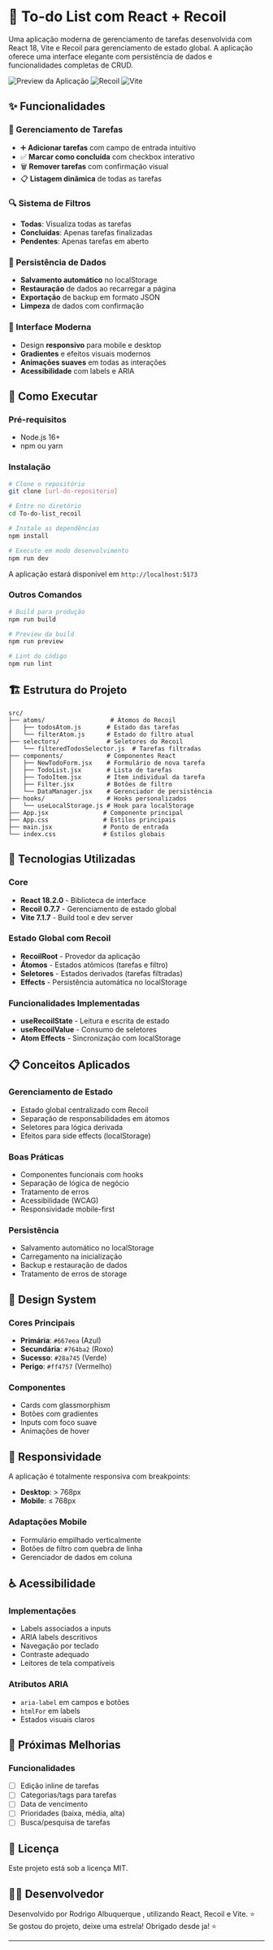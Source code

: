 # 📝 To-do List com React + Recoil

Uma aplicação moderna de gerenciamento de tarefas desenvolvida com React 18, Vite e Recoil para gerenciamento de estado global. A aplicação oferece uma interface elegante com persistência de dados e funcionalidades completas de CRUD.

![Preview da Aplicação](https://img.shields.io/badge/React-18.2.0-blue)
![Recoil](https://img.shields.io/badge/Recoil-0.7.7-green)
![Vite](https://img.shields.io/badge/Vite-7.1.7-purple)

## ✨ Funcionalidades

### 🎯 Gerenciamento de Tarefas
- ➕ **Adicionar tarefas** com campo de entrada intuitivo
- ✅ **Marcar como concluída** com checkbox interativo
- 🗑️ **Remover tarefas** com confirmação visual
- 📋 **Listagem dinâmica** de todas as tarefas

### 🔍 Sistema de Filtros
- **Todas**: Visualiza todas as tarefas
- **Concluídas**: Apenas tarefas finalizadas
- **Pendentes**: Apenas tarefas em aberto

### 💾 Persistência de Dados
- **Salvamento automático** no localStorage
- **Restauração** de dados ao recarregar a página
- **Exportação** de backup em formato JSON
- **Limpeza** de dados com confirmação

### 🎨 Interface Moderna
- Design **responsivo** para mobile e desktop
- **Gradientes** e efeitos visuais modernos
- **Animações suaves** em todas as interações
- **Acessibilidade** com labels e ARIA

## 🚀 Como Executar

### Pré-requisitos
- Node.js 16+ 
- npm ou yarn

### Instalação
```bash
# Clone o repositório
git clone [url-do-repositorio]

# Entre no diretório
cd To-do-list_recoil

# Instale as dependências
npm install

# Execute em modo desenvolvimento
npm run dev
```

A aplicação estará disponível em `http://localhost:5173`

### Outros Comandos
```bash
# Build para produção
npm run build

# Preview da build
npm run preview

# Lint do código
npm run lint
```

## 🏗️ Estrutura do Projeto

```
src/
├── atoms/                  # Átomos do Recoil
│   ├── todosAtom.js       # Estado das tarefas
│   └── filterAtom.js      # Estado do filtro atual
├── selectors/             # Seletores do Recoil
│   └── filteredTodosSelector.js  # Tarefas filtradas
├── components/            # Componentes React
│   ├── NewTodoForm.jsx    # Formulário de nova tarefa
│   ├── TodoList.jsx       # Lista de tarefas
│   ├── TodoItem.jsx       # Item individual da tarefa
│   ├── Filter.jsx         # Botões de filtro
│   └── DataManager.jsx    # Gerenciador de persistência
├── hooks/                 # Hooks personalizados
│   └── useLocalStorage.js # Hook para localStorage
├── App.jsx               # Componente principal
├── App.css               # Estilos principais
├── main.jsx              # Ponto de entrada
└── index.css             # Estilos globais
```

## 🔧 Tecnologias Utilizadas

### Core
- **React 18.2.0** - Biblioteca de interface
- **Recoil 0.7.7** - Gerenciamento de estado global
- **Vite 7.1.7** - Build tool e dev server

### Estado Global com Recoil
- **RecoilRoot** - Provedor da aplicação
- **Átomos** - Estados atômicos (tarefas e filtro)
- **Seletores** - Estados derivados (tarefas filtradas)
- **Effects** - Persistência automática no localStorage

### Funcionalidades Implementadas
- **useRecoilState** - Leitura e escrita de estado
- **useRecoilValue** - Consumo de seletores
- **Atom Effects** - Sincronização com localStorage

## 📋 Conceitos Aplicados

### Gerenciamento de Estado
- Estado global centralizado com Recoil
- Separação de responsabilidades em átomos
- Seletores para lógica derivada
- Efeitos para side effects (localStorage)

### Boas Práticas
- Componentes funcionais com hooks
- Separação de lógica de negócio
- Tratamento de erros
- Acessibilidade (WCAG)
- Responsividade mobile-first

### Persistência
- Salvamento automático no localStorage
- Carregamento na inicialização
- Backup e restauração de dados
- Tratamento de erros de storage

## 🎨 Design System

### Cores Principais
- **Primária**: `#667eea` (Azul)
- **Secundária**: `#764ba2` (Roxo)
- **Sucesso**: `#28a745` (Verde)
- **Perigo**: `#ff4757` (Vermelho)

### Componentes
- Cards com glassmorphism
- Botões com gradientes
- Inputs com foco suave
- Animações de hover

## 📱 Responsividade

A aplicação é totalmente responsiva com breakpoints:
- **Desktop**: > 768px
- **Mobile**: ≤ 768px

### Adaptações Mobile
- Formulário empilhado verticalmente
- Botões de filtro com quebra de linha
- Gerenciador de dados em coluna

## ♿ Acessibilidade

### Implementações
- Labels associados a inputs
- ARIA labels descritivos
- Navegação por teclado
- Contraste adequado
- Leitores de tela compatíveis

### Atributos ARIA
- `aria-label` em campos e botões
- `htmlFor` em labels
- Estados visuais claros

## 🔮 Próximas Melhorias

### Funcionalidades
- [ ] Edição inline de tarefas
- [ ] Categorias/tags para tarefas
- [ ] Data de vencimento
- [ ] Prioridades (baixa, média, alta)
- [ ] Busca/pesquisa de tarefas

## 📄 Licença

Este projeto está sob a licença MIT. 

## 👨‍💻 Desenvolvedor

Desenvolvido por Rodrigo Albuquerque , utilizando React, Recoil e Vite.
⭐ Se gostou do projeto, deixe uma estrela! Obrigado desde ja! ⭐

---


